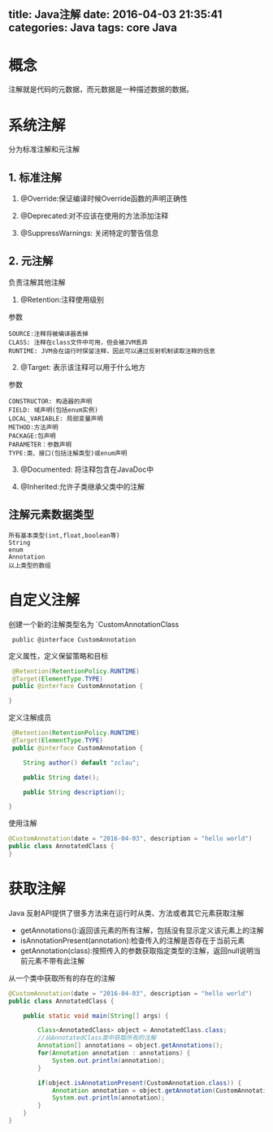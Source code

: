 title: Java注解
date: 2016-04-03 21:35:41
categories: Java
tags: core Java
---

# 概念

注解就是代码的元数据，而元数据是一种描述数据的数据。

# 系统注解

分为标准注解和元注解

## 1. 标准注解

1. @Override:保证编译时候Override函数的声明正确性

2. @Deprecated:对不应该在使用的方法添加注释

3. @SuppressWarnings: 关闭特定的警告信息

## 2. 元注解

负责注解其他注解

1. @Retention:注释使用级别

参数
    
    SOURCE:注释将被编译器丢掉
    CLASS: 注释在class文件中可用，但会被JVM丢弃
    RUNTIME: JVM会在运行时保留注释，因此可以通过反射机制读取注释的信息

2. @Target: 表示该注释可以用于什么地方

参数

    CONSTRUCTOR: 构造器的声明
    FIELD: 域声明(包括enum实例)
    LOCAL_VARIABLE: 局部变量声明
    METHOD:方法声明
    PACKAGE:包声明
    PARAMETER：参数声明
    TYPE:类、接口(包括注解类型)或enum声明

3. @Documented: 将注释包含在JavaDoc中

4. @Inherited:允许子类继承父类中的注解

## 注解元素数据类型

    所有基本类型(int,float,boolean等)
    String
    enum
    Annotation
    以上类型的数组

# 自定义注解

创建一个新的注解类型名为 `CustomAnnotationClass

```
 public @interface CustomAnnotation
```

定义属性，定义保留策略和目标

```java
 @Retention(RetentionPolicy.RUNTIME)
 @Target(ElementType.TYPE)
 public @interface CustomAnnotation {

}
```

定义注解成员

```java
 @Retention(RetentionPolicy.RUNTIME)
 @Target(ElementType.TYPE)
 public @interface CustomAnnotation {

    String author() default "zclau";

    public String date();

    public String description();

}
```

使用注解

```java
@CustomAnnotation(date = "2016-04-03", description = "hello world")
public class AnnotatedClass {
}
```

# 获取注解

Java 反射API提供了很多方法来在运行时从类、方法或者其它元素获取注解

* getAnnotations():返回该元素的所有注解，包括没有显示定义该元素上的注解
* isAnnotationPresent(annotation):检查传入的注解是否存在于当前元素
* getAnnotation(class):按照传入的参数获取指定类型的注解，返回null说明当前元素不带有此注解

从一个类中获取所有的存在的注解

```java
@CustomAnnotation(date = "2016-04-03", description = "hello world")
public class AnnotatedClass {

    public static void main(String[] args) {

        Class<AnnotatedClass> object = AnnotatedClass.class;
        //从AnnotatedClass类中获取所有的注解
        Annotation[] annotations = object.getAnnotations();
        for(Annotation annotation : annotations) {
            System.out.println(annotation);
        }

        if(object.isAnnotationPresent(CustomAnnotation.class)) {
            Annotation annotation = object.getAnnotation(CustomAnnotation.class);
            System.out.println(annotation);
        }
    }
}

```
